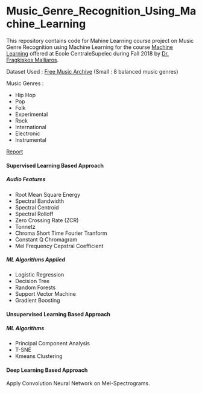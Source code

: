 # Music_Genre_Recognition_Using_Machine_Learning
This repository contains code for Mahine Learning course project on Music Genre Recognition using Machine Learning for the course [Machine Learning](http://fragkiskos.me/teaching/ML-F18/) offered at Ecole CentraleSupelec during Fall 2018 by [Dr. Fragkiskos Malliaros](http://fragkiskos.me/).

Dataset Used : [Free Music Archive](https://arxiv.org/abs/1612.01840) (Small : 8 balanced music genres)

Music Genres :
* Hip Hop
* Pop
* Folk
* Experimental
* Rock
* International
* Electronic
* Instrumental

[Report](Music_Genre_Recognition_Ayush_Louis_Mohamed_ML_Project_Report.pdf)


#### Supervised Learning Based Approach

##### Audio Features
* Root Mean Square Energy
* Spectral Bandwidth
* Spectral Centroid
* Spectral Rolloff
* Zero Crossing Rate (ZCR)
* Tonnetz
* Chroma Short Time Fourier Tranform
* Constant Q Chromagram
* Mel Frequency Cepstral Coefficient

##### ML Algorithms Applied
* Logistic Regression
* Decision Tree
* Random Forests
* Support Vector Machine
* Gradient Boosting

#### Unsupervised Learning Based Approach

##### ML Algorithms
* Principal Component Analysis
* T-SNE
* Kmeans Clustering

#### Deep Learning Based Approach
Apply Convolution Neural Network on Mel-Spectrograms.

